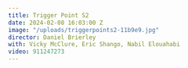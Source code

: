 ```yaml
---
title: Trigger Point S2
date: 2024-02-08 16:03:00 Z
image: "/uploads/triggerpoints2-11b9e9.jpg"
director: Daniel Brierley
with: Vicky McClure, Eric Shango, Nabil Elouahabi
video: 911247273
---
```


